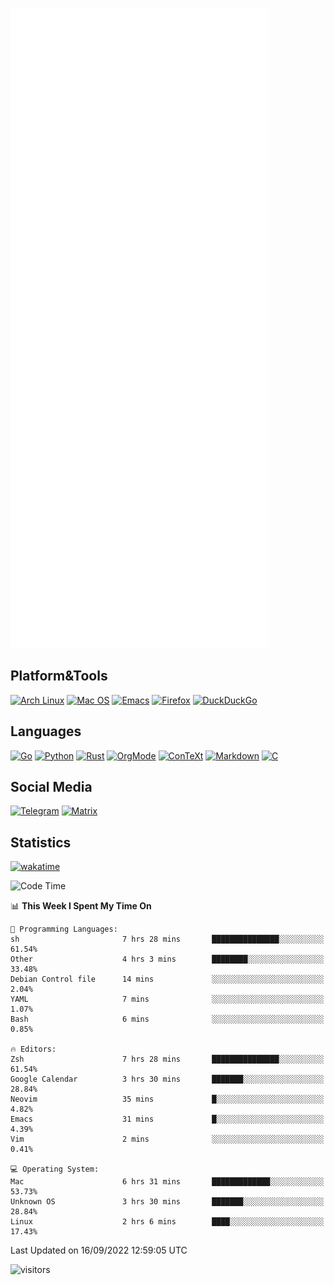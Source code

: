 ![Metrics](https://github.com/SteamedFish/SteamedFish/blob/master/github-metrics.svg)

## Platform&Tools

[![Arch Linux](https://img.shields.io/badge/ArchLinux-1793D1?logo=arch-linux&logoColor=fff&style=flat-square)](https://archlinux.org/)
[![Mac OS](https://img.shields.io/badge/MacOS-000000?style=flat-square&logo=macos&logoColor=F0F0F0)](https://www.apple.com/macos/)
[![Emacs](https://img.shields.io/badge/Emacs-%237F5AB6.svg?&style=flat-square&logo=gnu-emacs&logoColor=white)](https://www.gnu.org/software/emacs/)
[![Firefox](https://img.shields.io/badge/Firefox-FF7139?style=flat-square&logo=Firefox-Browser&logoColor=white)](https://firefox.com/)
[![DuckDuckGo](https://img.shields.io/badge/DuckDuckGo-DE5833?style=flat-square&logo=DuckDuckGo&logoColor=white)](https://duckduckgo.com/)

## Languages

[![Go](https://img.shields.io/badge/Golang-%2300ADD8.svg?style=flat-square&logo=go&logoColor=white)](https://golang.org/)
[![Python](https://img.shields.io/badge/Python-3670A0?style=flat-square&logo=python&logoColor=ffdd54)](https://www.python.org/)
[![Rust](https://img.shields.io/badge/Rust-%23000000.svg?style=flat-square&logo=rust&logoColor=white)](https://www.rust-lang.org/)
[![OrgMode](https://img.shields.io/badge/OrgMode-%23000000.svg?style=flat-square&logo=org&logoColor=white)](https://orgmode.org/)
[![ConTeXt](https://img.shields.io/badge/ConTeXt-%23008080.svg?style=flat-square&logo=latex&logoColor=white)](https://contextgarden.net/)
[![Markdown](https://img.shields.io/badge/MarkDown-%23000000.svg?style=flat-square&logo=markdown&logoColor=white)](https://daringfireball.net/projects/markdown/)
[![C](https://img.shields.io/badge/C-%2300599C.svg?style=flat-square&logo=c&logoColor=white)](https://www.iso.org/standard/74528.html)

## Social Media
[![Telegram](https://img.shields.io/badge/SteamedFish-2CA5E0?style=social&logo=telegram&logoColor=white)](https://t.me/SteamedFish)
[![Matrix](https://img.shields.io/badge/SteamedFish-2CA5E0?style=social&logo=matrix&logoColor=black)](https://matrix.to/#/@i:steamedfish.org)

## Statistics
[![wakatime](https://wakatime.com/badge/user/168280d6-fcf2-4b4f-ad3a-dc4612f35b38.svg)](https://wakatime.com/@168280d6-fcf2-4b4f-ad3a-dc4612f35b38)

<!--START_SECTION:waka-->
![Code Time](http://img.shields.io/badge/Code%20Time-2%2C008%20hrs%2056%20mins-blue)

📊 **This Week I Spent My Time On** 

```text
💬 Programming Languages: 
sh                       7 hrs 28 mins       ███████████████░░░░░░░░░░   61.54% 
Other                    4 hrs 3 mins        ████████░░░░░░░░░░░░░░░░░   33.48% 
Debian Control file      14 mins             ░░░░░░░░░░░░░░░░░░░░░░░░░   2.04% 
YAML                     7 mins              ░░░░░░░░░░░░░░░░░░░░░░░░░   1.07% 
Bash                     6 mins              ░░░░░░░░░░░░░░░░░░░░░░░░░   0.85%

🔥 Editors: 
Zsh                      7 hrs 28 mins       ███████████████░░░░░░░░░░   61.54% 
Google Calendar          3 hrs 30 mins       ███████░░░░░░░░░░░░░░░░░░   28.84% 
Neovim                   35 mins             █░░░░░░░░░░░░░░░░░░░░░░░░   4.82% 
Emacs                    31 mins             █░░░░░░░░░░░░░░░░░░░░░░░░   4.39% 
Vim                      2 mins              ░░░░░░░░░░░░░░░░░░░░░░░░░   0.41%

💻 Operating System: 
Mac                      6 hrs 31 mins       █████████████░░░░░░░░░░░░   53.73% 
Unknown OS               3 hrs 30 mins       ███████░░░░░░░░░░░░░░░░░░   28.84% 
Linux                    2 hrs 6 mins        ████░░░░░░░░░░░░░░░░░░░░░   17.43%

```


 Last Updated on 16/09/2022 12:59:05 UTC
<!--END_SECTION:waka-->

![visitors](https://visitor-badge.laobi.icu/badge?page_id=SteamedFish.SteamedFish)
